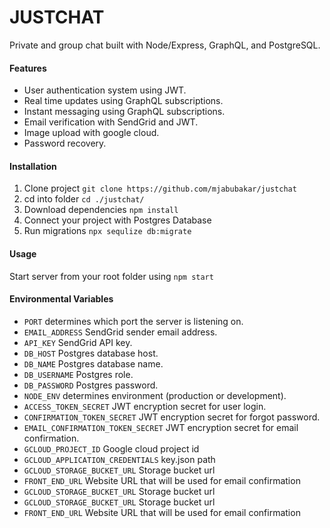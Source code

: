 # JUSTCHAT

Private and group chat built with Node/Express, GraphQL, and PostgreSQL.

#### Features

- User authentication system using JWT.
- Real time updates using GraphQL subscriptions.
- Instant messaging using GraphQL subscriptions.
- Email verification with SendGrid and JWT.
- Image upload with google cloud.
- Password recovery.

#### Installation

1. Clone project
   `git clone https://github.com/mjabubakar/justchat`
2. cd into folder
   `cd ./justchat/`
3. Download dependencies
   `npm install`
4. Connect your project with Postgres Database
5. Run migrations
   `npx sequlize db:migrate`

#### Usage

Start server from your root folder using `npm start`

#### Environmental Variables

- `PORT` determines which port the server is listening on.
- `EMAIL_ADDRESS` SendGrid sender email address.
- `API_KEY` SendGrid API key.
- `DB_HOST` Postgres database host.
- `DB_NAME` Postgres database name.
- `DB_USERNAME` Postgres role.
- `DB_PASSWORD` Postgres password.
- `NODE_ENV` determines environment (production or development).
- `ACCESS_TOKEN_SECRET` JWT encryption secret for user login.
- `CONFIRMATION_TOKEN_SECRET` JWT encryption secret for forgot password.
- `EMAIL_CONFIRMATION_TOKEN_SECRET` JWT encryption secret for email confirmation.
- `GCLOUD_PROJECT_ID` Google cloud project id
- `GCLOUD_APPLICATION_CREDENTIALS` key.json path
- `GCLOUD_STORAGE_BUCKET_URL` Storage bucket url
- `FRONT_END_URL` Website URL that will be used for email confirmation
- `GCLOUD_STORAGE_BUCKET_URL` Storage bucket url
- `GCLOUD_STORAGE_BUCKET_URL` Storage bucket url
- `FRONT_END_URL` Website URL that will be used for email confirmation
